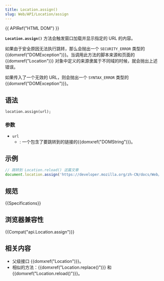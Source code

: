 ```yaml
---
title: Location.assign()
slug: Web/API/Location/assign
---
```


{{ APIRef("HTML DOM") }}

**`Location.assign()`** 方法会触发窗口加载并显示指定的 URL 的内容。

如果由于安全原因无法执行跳转，那么会抛出一个 `SECURITY_ERROR` 类型的 {{domxref("DOMException")}}。当调用此方法的脚本来源和页面的 {{domxref("Location")}} 对象中定义的来源隶属于不同域的时候，就会抛出上述错误。

如果传入了一个无效的 URL，则会抛出一个 `SYNTAX_ERROR` 类型的 {{domxref("DOMException")}}。

## 语法

```plain
location.assign(url);
```

### 参数

- `url`
  - : 一个包含了要跳转到的链接的{{domxref("DOMString")}}。

## 示例

```js
// 跳转到 Location.reload() 这篇文章
document.location.assign('https://developer.mozilla.org/zh-CN/docs/Web/API/Location/reload');
```

## 规范

{{Specifications}}

## 浏览器兼容性

{{Compat("api.Location.assign")}}

## 相关内容

- 父级接口 {{domxref("Location")}}。
- 相似的方法：{{domxref("Location.replace()")}} 和 {{domxref("Location.reload()")}}。
